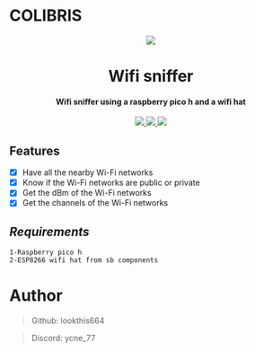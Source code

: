 # COLIBRIS
<p align="center">
  <img src="https://img.shields.io/badge/last%20update-9%2F10%2F24-red">
  <br>

<h1 align="center">
  Wifi sniffer
  <br>
</h1>

<h4 align="center">Wifi sniffer using a raspberry pico h and a wifi hat</h4>

<p align="center">
  <a href="">
    <img src="https://img.shields.io/badge/version-v1.0-blue">
  </a>
  <a href="">
    <img src="https://img.shields.io/badge/Raspberry-pico-h">
  </a>
  <a href="">
      <img src="https://img.shields.io/badge/format-MicroPython%20-l">
  </a>
</p>

## **Features**
- [x] Have all the nearby Wi-Fi networks
- [X] Know if the Wi-Fi networks are public or private
- [X] Get the dBm of the Wi-Fi networks
- [X] Get the channels of the Wi-Fi networks

## **_Requirements_**
```
1-Raspberry pico h
2-ESP8266 wifi hat from sb components
```
# Author

> Github: lookthis664

> Discord: ycne_77
